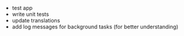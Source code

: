   - test app
  - write unit tests
  - update translations
  - add log messages for background tasks (for better understanding)